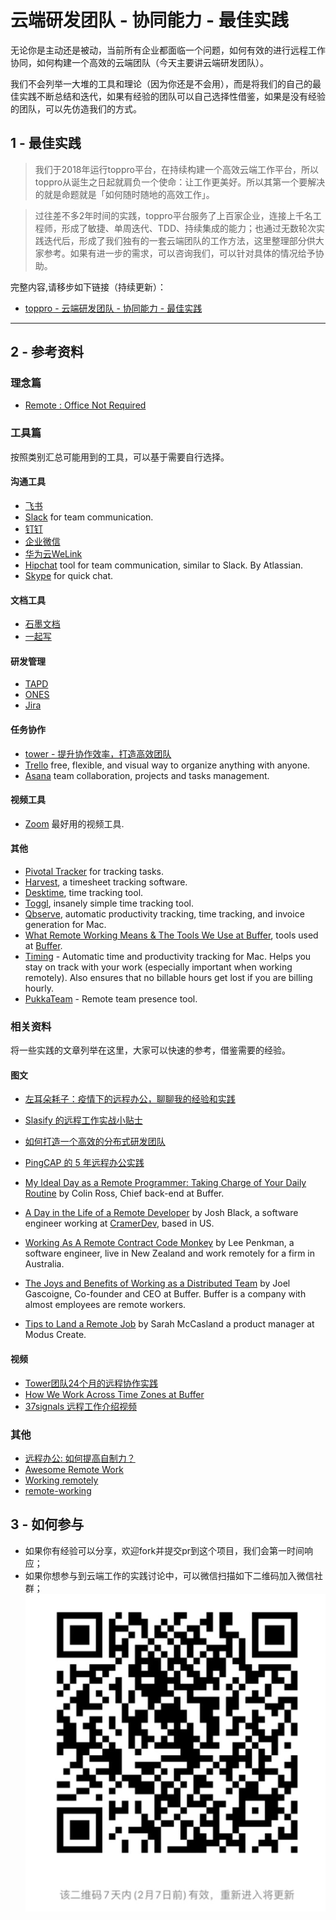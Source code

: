 # 云端研发团队 - 协同能力 - 最佳实践

无论你是主动还是被动，当前所有企业都面临一个问题，如何有效的进行远程工作协同，如何构建一个高效的云端团队（今天主要讲云端研发团队）。

我们不会列举一大堆的工具和理论（因为你还是不会用），而是将我们的自己的最佳实践不断总结和迭代，如果有经验的团队可以自己选择性借鉴，如果是没有经验的团队，可以先仿造我们的方式。



## 1 - 最佳实践

> 我们于2018年运行toppro平台，在持续构建一个高效云端工作平台，所以toppro从诞生之日起就肩负一个使命：让工作更美好。所以其第一个要解决的就是命题就是「如何随时随地的高效工作」。

> 过往差不多2年时间的实践，toppro平台服务了上百家企业，连接上千名工程师，形成了敏捷、单周迭代、TDD、持续集成的能力；也通过无数轮次实践迭代后，形成了我们独有的一套云端团队的工作方法，这里整理部分供大家参考。如果有进一步的需求，可以咨询我们，可以针对具体的情况给予协助。

完整内容,请移步如下链接（持续更新）：
- [toppro - 云端研发团队 - 协同能力 - 最佳实践](https://jiker.feishu.cn/docs/doccnf0CTX58lnioXs4o0lYSNTg#)


---

## 2 - 参考资料
### 理念篇
- [Remote : Office Not Required](http://37signals.com/remote/)

### 工具篇
按照类别汇总可能用到的工具，可以基于需要自行选择。

#### 沟通工具
- [飞书](https://www.feishu.cn/) 
- [Slack](https://slack.com/) for team communication.
- [钉钉](https://www.dingtalk.com/) 
- [企业微信](https://work.weixin.qq.com/)
- [华为云WeLink](https://www.huaweicloud.com/product/welink.html)
- [Hipchat](https://www.hipchat.com/) tool for team communication, similar to Slack. By Atlassian.
- [Skype](http://www.skype.com) for quick chat.


#### 文档工具
- [石墨文档](https://shimo.im/) 
- [一起写](https://yiqixie.com/)

#### 研发管理
- [TAPD](https://www.tapd.cn/) 
- [ONES](https://ones.ai/) 
- [Jira](https://www.atlassian.com/software/jira) 

#### 任务协作
- [tower - 提升协作效率，打造高效团队](https://tower.im/)
- [Trello](https://trello.com/) free, flexible, and visual way to organize anything with anyone.
- [Asana](https://asana.com/) team collaboration, projects and tasks management.

#### 视频工具
- [Zoom](https://zoom.us/) 最好用的视频工具.


#### 其他
- [Pivotal Tracker](http://www.pivotaltracker.com/) for tracking tasks.
- [Harvest](https://www.getharvest.com/), a timesheet tracking software.
- [Desktime](http://desktime.com/), time tracking tool.
- [Toggl](https://www.toggl.com/), insanely simple time tracking tool.
- [Qbserve](https://qotoqot.com/qbserve/), automatic productivity tracking, time tracking, and invoice generation for Mac.
- [What Remote Working Means & The Tools We Use at Buffer](https://open.bufferapp.com/remote-working-means-tools-use/), tools used at [Buffer](https://bufferapp.com/).
- [Timing](https://timingapp.com/) - Automatic time and productivity tracking for Mac. Helps you stay on track with your work (especially important when working remotely). Also ensures that no billable hours get lost if you are billing hourly.
- [PukkaTeam](https://pukkateam.com) - Remote team presence tool.


### 相关资料
将一些实践的文章列举在这里，大家可以快速的参考，借鉴需要的经验。

#### 图文
- [左耳朵耗子：疫情下的远程办公，聊聊我的经验和实践](https://mp.weixin.qq.com/s/frMxPrhg9TjqcS_aSJMnVQ)
- [Slasify 的远程工作实战小贴士]( https://zhuanlan.zhihu.com/p/104434567)
- [如何打造一个高效的分布式研发团队](https://mp.weixin.qq.com/s/DG1ON8zSFn-_lBPnsfJIQQ)
- [PingCAP 的 5 年远程办公实践](https://mp.weixin.qq.com/s/alygC64BnIKbuuxBBZAOxA)

- [My Ideal Day as a Remote Programmer: Taking Charge of Your Daily Routine](https://overflow.bufferapp.com/2014/06/12/my-ideal-day-as-a-programmer-taking-charge-of-your-daily-routine/) by Colin Ross, Chief back-end at Buffer.
- [A Day in the Life of a Remote Developer](http://remotenation.co/blog/a-day-in-the-life-of-a-remote-developer) by Josh Black, a software engineer working at [CramerDev](http://cramerdev.com/), based in US.
- [Working As A Remote Contract Code Monkey](https://coderwall.com/p/0ikc0w/working-as-a-remote-contract-code-monkey?p=1&q=author%3Alee101) by Lee Penkman, a software engineer, live in New Zealand and work remotely for a firm in Australia.
- [The Joys and Benefits of Working as a Distributed Team](http://joel.is/the-joys-and-benefits-of-working-as-a-distributed-team/) by Joel Gascoigne, Co-founder and CEO at Buffer. Buffer is a company with almost employees are remote workers.
- [Tips to Land a Remote Job](https://moduscreate.com/blog/tips-to-land-a-remote-job/) by Sarah McCasland a product manager at Modus Create.

#### 视频
- [Tower团队24个月的远程协作实践](https://www.youtube.com/watch?v=ttx5Apnjsr4)
- [How We Work Across Time Zones at Buffer](https://www.youtube.com/watch?v=TwOD0lAgTbo)
- [37signals 远程工作介绍视频](https://v.youku.com/v_show/id_XNjI1MzQzNTg0.html)

### 其他
- [远程办公: 如何提高自制力？](https://ruby-china.org/topics/39469)
- [Awesome Remote Work](https://github.com/hugo53/awesome-RemoteWork)
- [Working remotely](https://github.com/lenazun/working-remotely/blob/master/ideas.md)
- [remote-working](https://github.com/greatghoul/remote-working)


## 3 - 如何参与

- 如果你有经验可以分享，欢迎fork并提交pr到这个项目，我们会第一时间响应；
- 如果你想参与到云端工作的实践讨论中，可以微信扫描如下二维码加入微信社群；
![扫描进群](img/wechat-2.jpeg)